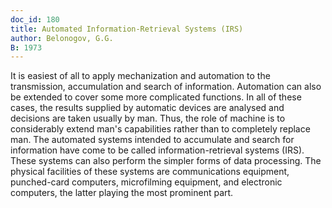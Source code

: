 ```yaml
---
doc_id: 180
title: Automated Information-Retrieval Systems (IRS)
author: Belonogov, G.G.
B: 1973
---
```


It is easiest of all to apply mechanization and automation to the
transmission, accumulation and search of information.  Automation
can also be extended to cover some more complicated functions.  In
all of these cases, the results supplied by automatic devices are
analysed and decisions are taken usually by man.  Thus, the role of
machine is to considerably extend man's capabilities rather than to
completely replace man. 
  The automated systems intended to accumulate and search for information
have come to be called information-retrieval systems (IRS).  These
systems can also perform the simpler forms of data processing.
The physical facilities of these systems are communications equipment,
punched-card computers, microfilming equipment, and electronic computers,
the latter playing the most prominent part.